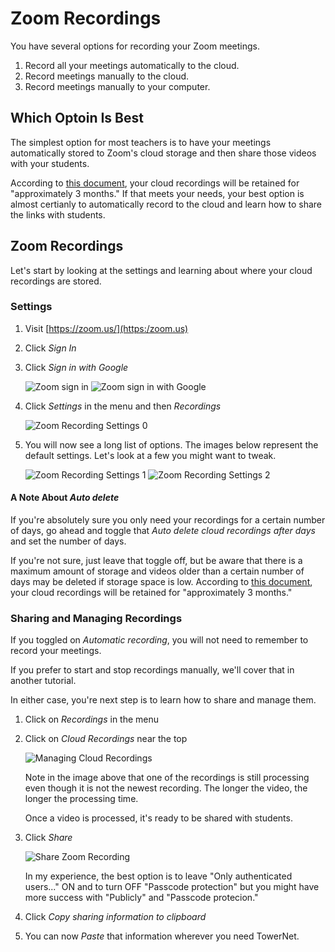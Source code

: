 # Zoom Recordings
You have several options for recording your Zoom meetings.

1. Record all your meetings automatically to the cloud.
1. Record meetings manually to the cloud.
1. Record meetings manually to your computer.

## Which Optoin Is Best
The simplest option for most teachers is to have your meetings automatically stored to Zoom's cloud storage and then share those videos with your students. 

According to [this document](https://docs.google.com/document/d/1DaOioCx5Edrz96x0vKvFC-igXZ6BooQkD90CiLQyt-M/edit), your cloud recordings will be retained for "approximately 3 months." If that meets your needs, your best option is almost certianly to automatically record to the cloud and learn how to share the links with students.

## Zoom Recordings
Let's start by looking at the settings and learning about where your cloud recordings are stored.

### Settings

1. Visit [https://zoom.us/](https:/zoom.us)
1. Click _Sign In_
1. Click _Sign in with Google_

    ![Zoom sign in](zoom_signin.png)
    ![Zoom sign in with Google](zoom_signin_google.png)

1. Click _Settings_ in the menu and then _Recordings_

    ![Zoom Recording Settings 0](zoom_settings_recording_0.png)

1. You will now see a long list of options. The images below represent the default settings. Let's look at a few you might want to tweak.

    ![Zoom Recording Settings 1](zoom_settings_recording_1.png)
    ![Zoom Recording Settings 2](zoom_settings_recording_2.png)

#### A Note About _Auto delete_ 
If you're absolutely sure you only need your recordings for a certain number of days, go ahead and toggle that _Auto delete cloud recordings after days_ and set the number of days. 

If you're not sure, just leave that toggle off, but be aware that there is a maximum amount of storage and videos older than a certain number of days may be deleted if storage space is low. According to [this document](https://docs.google.com/document/d/1DaOioCx5Edrz96x0vKvFC-igXZ6BooQkD90CiLQyt-M/edit), your cloud recordings will be retained for "approximately 3 months." 

### Sharing and Managing Recordings
If you toggled on _Automatic recording_, you will not need to remember to record your meetings. 

If you prefer to start and stop recordings manually, we'll cover that in another tutorial.

In either case, you're next step is to learn how to share and manage them.

1. Click on _Recordings_ in the menu
1. Click on _Cloud Recordings_ near the top

    ![Managing Cloud Recordings](managing_cloud_recordings.png)

    Note in the image above that one of the recordings is still processing even though it is not the newest recording. The longer the video, the longer the processing time. 

    Once a video is processed, it's ready to be shared with students. 

1. Click _Share_ 

    ![Share Zoom Recording](share_recording.png)

    In my experience, the best option is to leave "Only authenticated users..." ON and to turn OFF "Passcode protection" but you might have more success with "Publicly" and "Passcode protecion."

1. Click _Copy sharing information to clipboard_
1. You can now _Paste_ that information wherever you need TowerNet. 



